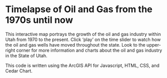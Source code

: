 # Timelapse of Oil and Gas from the 1970s until now

This interactive map portrays the growth of the oil and gas industry within Utah from 1970 to the present. 
Click ‘play’ on the time slider to watch how the oil and gas wells have moved throughout the state. 
Look to the upper-right corner for more information and charts about the oil and gas industry in the State of Utah.

This code is written using the ArcGIS API for Javascript, HTML, CSS, and Cedar Chart. 
